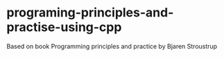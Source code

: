 # programing-principles-and-practise-using-cpp

Based on book Programming principles and practice by Bjaren Stroustrup
